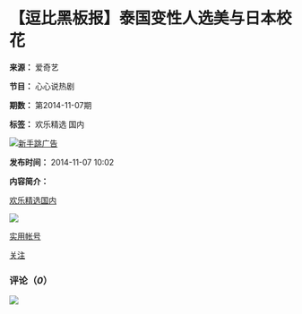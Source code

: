 # 【逗比黑板报】泰国变性人选美与日本校花

**来源：** 爱奇艺

**节目：** 心心说热剧

**期数：** 第2014-11-07期

**标签：** 欢乐精选 国内

[![新手跳广告](//www.iqiyipic.com/common/fix/site-v4/play/pca1_20210531.png)](https://dl-static.iqiyi.com/hz/IQIYIsetup_z41.exe "新手跳广告")

**发布时间：** 2014-11-07 10:02

**内容简介：**

[欢乐精选](http://list.iqiyi.com/www/22/22169------------------.html "欢乐精选")[国内](http://list.iqiyi.com/www/22/-1907-----------------.html "国内")

[![](https://www.iqiyipic.com/common/fix/headicons/male-130.png)](//www.iqiyi.com/u/2184809478)

[实用帐号](//www.iqiyi.com/u/2184809478 "实用帐号")

[关注](javascript:void\(0\))

### 评论（_0_）

[![](//www.iqiyipic.com/common/fix/site-v4/header-userImg-default.png)](javascript:;)

